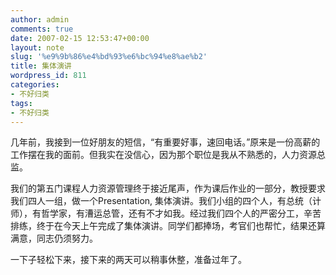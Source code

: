 ```yaml
---
author: admin
comments: true
date: 2007-02-15 12:53:47+00:00
layout: note
slug: '%e9%9b%86%e4%bd%93%e6%bc%94%e8%ae%b2'
title: 集体演讲
wordpress_id: 811
categories:
- 不好归类
tags:
- 不好归类
---
```


几年前，我接到一位好朋友的短信，“有重要好事，速回电话。”原来是一份高薪的工作摆在我的面前。但我实在没信心，因为那个职位是我从不熟悉的，人力资源总监。

我们的第五门课程人力资源管理终于接近尾声，作为课后作业的一部分，教授要求我们四人一组，做一个Presentation, 集体演讲。我们小组的四个人，有总统（计师），有哲学家，有漕运总管，还有不才如我。经过我们四个人的严密分工，辛苦排练，终于在今天上午完成了集体演讲。同学们都捧场，考官们也帮忙，结果还算满意，同志仍须努力。

一下子轻松下来，接下来的两天可以稍事休整，准备过年了。
